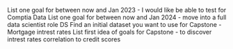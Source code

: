 List one goal for between now and Jan 2023 - I would like be able to test for Comptia Data 
List one goal for between now and Jan 2024 - move into a full data scientist role
DS
Find an initial dataset you want to use for Capstone - Mortgage intrest rates
List first idea of goals for Capstone - to discover intrest rates correlation to credit scores
